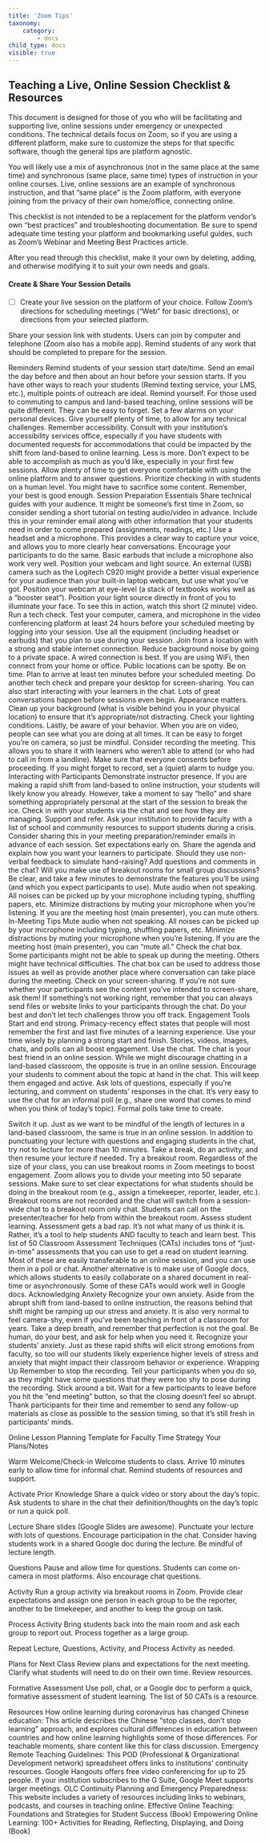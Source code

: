 ```yaml
---
title: 'Zoom Tips'
taxonomy:
    category:
        - docs
child_type: docs
visible: true
---
```


## Teaching a Live, Online Session Checklist & Resources
This document is designed for those of you who will be facilitating and supporting live, online sessions under emergency or unexpected conditions. The technical details focus on Zoom, so if you are using a different platform, make sure to customize the steps for that specific software, though the general tips are platform agnostic.

You will likely use a mix of asynchronous (not in the same place at the same time) and synchronous (same place, same time) types of instruction in your online courses. Live, online sessions are an example of synchronous instruction, and that “same place” is the Zoom platform, with everyone joining from the privacy of their own home/office, connecting online.

This checklist is not intended to be a replacement for the platform vendor’s own “best practices” and troubleshooting documentation. Be sure to spend adequate time testing your platform and bookmarking useful guides, such as Zoom’s Webinar and Meeting Best Practices article.

After you read through this checklist, make it your own by deleting, adding, and otherwise modifying it to suit your own needs and goals.

#### Create & Share Your Session Details
- [ ] Create your live session on the platform of your choice. Follow Zoom’s directions for scheduling meetings (“Web” for basic directions), or directions from your selected platform.

Share your session link with students. Users can join by computer and telephone (Zoom also has a mobile app). Remind students of any work that should be completed to prepare for the session.

Reminders
Remind students of your session start date/time. Send an email the day before and then about an hour before your session starts. If you have other ways to reach your students (Remind texting service, your LMS, etc.), multiple points of outreach are ideal.
Remind yourself. For those used to commuting to campus and land-based teaching, online sessions will be quite different. They can be easy to forget. Set a few alarms on your personal devices. Give yourself plenty of time, to allow for any technical challenges.
Remember accessibility. Consult with your institution’s accessibility services office, especially if you have students with documented requests for accommodations that could be impacted by the shift from land-based to online learning.
Less is more. Don’t expect to be able to accomplish as much as you’d like, especially in your first few sessions. Allow plenty of time to get everyone comfortable with using the online platform and to answer questions. Prioritize checking in with students on a human level. You might have to sacrifice some content. Remember, your best is good enough.
Session Preparation Essentials
Share technical guides with your audience. It might be someone’s first time in Zoom, so consider sending a short tutorial on testing audio/video in advance. Include this in your reminder email along with other information that your students need in order to come prepared (assignments, readings, etc.)
Use a headset and a microphone. This provides a clear way to capture your voice, and allows you to more clearly hear conversations. Encourage your participants to do the same. Basic earbuds that include a microphone also work very well.
Position your webcam and light source. An external (USB) camera such as the Logitech C920 might provide a better visual experience for your audience than your built-in laptop webcam, but use what you’ve got. Position your webcam at eye-level (a stack of textbooks works well as a “booster seat”). Position your light source directly in front of you to illuminate your face. To see this in action, watch this short (2 minute) video.
Run a tech check. Test your computer, camera, and microphone in the video conferencing platform at least 24 hours before your scheduled meeting by logging into your session. Use  all the equipment (including headset or earbuds) that you plan to use during your session.
Join from a location with a strong and stable internet connection. Reduce background noise by going to a private space. A wired connection is best. If you are using WiFi, then connect from your home or office. Public locations can be spotty.
Be on time. Plan to arrive at least ten minutes before your scheduled meeting. Do another tech check and prepare your desktop for screen-sharing. You can also start interacting with your learners in the chat. Lots of great conversations happen before sessions even begin.
Appearance matters. Clean up your background (what is visible behind you in your physical location) to ensure that it’s appropriate/not distracting. Check your lighting conditions. Lastly, be aware of your behavior. When you are on video, people can see what you are doing at all times. It can be easy to forget you’re on camera, so just be mindful.
Consider recording the meeting. This allows you to share it with learners who weren’t able to attend (or who had to call in from a landline). Make sure that everyone consents before proceeding. If you might forget to record, set a (quiet) alarm to nudge you.
Interacting with Participants
Demonstrate instructor presence. If you are making a rapid shift from land-based to online instruction, your students will likely know you already. However, take a moment to say “hello” and share something appropriately personal at the start of the session to break the ice. Check in with your students via the chat and see how they are managing.
Support and refer. Ask your institution to provide faculty with a list of school and community resources to support students during a crisis. Consider sharing this in your meeting preparation/reminder emails in advance of each session.
Set expectations early on. Share the agenda and explain how you want your learners to participate. Should they use non-verbal feedback to simulate hand-raising? Add questions and comments in the chat? Will you make use of breakout rooms for small group discussions? Be clear, and take a few minutes to demonstrate the features you’ll be using (and which you expect participants to use).
Mute audio when not speaking. All noises can be picked up by your microphone including typing, shuffling papers, etc. Minimize distractions by muting your microphone when you’re listening. If you are the meeting host (main presenter), you can mute others.
In-Meeting Tips
Mute audio when not speaking. All noises can be picked up by your microphone including typing, shuffling papers, etc. Minimize distractions by muting your microphone when you’re listening. If you are the meeting host (main presenter), you can “mute all.”
Check the chat box. Some participants might not be able to speak up during the meeting. Others might have technical difficulties. The chat box can be used to address those issues as well as provide another place where conversation can take place during the meeting.
Check on your screen-sharing. If you’re not sure whether your participants see the content you’ve intended to screen-share, ask them! If something’s not working right, remember that you can always send files or website links to your participants through the chat. Do your best and don’t let tech challenges throw you off track.
Engagement Tools
Start and end strong. Primacy-recency effect states that people will most remember the first and last five minutes of a learning experience. Use your time wisely by planning a strong start and finish. Stories, videos, images, chats, and polls can all boost engagement.
Use the chat. The chat is your best friend in an online session. While we might discourage chatting in a land-based classroom, the opposite is true in an online session. Encourage your students to comment about the topic at hand in the chat. This will keep them engaged and active. Ask lots of questions, especially if you’re lecturing, and comment on students’ responses in the chat. It’s very easy to use the chat for an informal poll (e.g., share one word that comes to mind when you think of today’s topic). Formal polls take time to create.

Switch it up. Just as we want to be mindful of the length of lectures in a land-based classroom, the same is true in an online session. In addition to punctuating your lecture with questions and engaging students in the chat, try not to lecture for more than 10 minutes. Take a break, do an activity, and then resume your lecture if needed.
Try a breakout room. Regardless of the size of your class, you can use breakout rooms in Zoom meetings to boost engagement. Zoom allows you to divide your meeting into 50 separate sessions. Make sure to set clear expectations for what students should be doing in the breakout room (e.g., assign a timekeeper, reporter, leader, etc.). Breakout rooms are not recorded and the chat will switch from a session-wide chat to a breakout room only chat. Students can call on the presenter/teacher for help from within the breakout room.
Assess student learning. Assessment gets a bad rap. It’s not what many of us think it is. Rather, it’s a tool to help students AND faculty to teach and learn best. This list of 50 Classroom Assessment Techniques (CATs) includes tons of “just-in-time” assessments that you can use to get a read on student learning. Most of these are easily transferable to an online session, and you can use them in a poll or chat. Another alternative is to make use of Google docs, which allows students to easily collaborate on a shared document in real-time or asynchronously. Some of these CATs would work well in Google docs.
Acknowledging Anxiety
Recognize your own anxiety. Aside from the abrupt shift from land-based to online instruction, the reasons behind that shift might be ramping up our stress and anxiety. It is also very normal to feel camera-shy, even if you’ve been teaching in front of a classroom for years. Take a deep breath, and remember that perfection is not the goal. Be human, do your best, and ask for help when you need it.
Recognize your students’ anxiety. Just as these rapid shifts will elicit strong emotions from faculty, so too will our students likely experience higher levels of stress and anxiety that might impact their classroom behavior or experience.
Wrapping Up
Remember to stop the recording. Tell your participants when you do so, as they might have some questions that they were too shy to pose during the recording.
Stick around a bit. Wait for a few participants to leave before you hit the “end meeting” button, so that the closing doesn’t feel so abrupt. Thank participants for their time and remember to send any follow-up materials as close as possible to the session timing, so that it’s still fresh in participants’ minds.

Online Lesson Planning Template for Faculty
Time
Strategy
Your Plans/Notes


Warm Welcome/Check-in
Welcome students to class. Arrive 10 minutes early to allow time for informal chat. Remind students of resources and support.




Activate Prior Knowledge
Share a quick video or story about the day’s topic. Ask students to share in the chat their definition/thoughts on the day’s topic or run a quick poll.




Lecture
Share slides (Google Slides are awesome). Punctuate your lecture with lots of questions. Encourage participation in the chat. Consider having students work in a shared Google doc during the lecture. Be mindful of lecture length.  




Questions
Pause and allow time for questions. Students can come on-camera in most platforms. Also encourage chat questions.




Activity
Run a group activity via breakout rooms in Zoom. Provide clear expectations and assign one person in each group to be the reporter, another to be timekeeper, and another to keep the group on task.




Process Activity
Bring students back into the main room and ask each group to report out. Process together as a large group.




Repeat Lecture, Questions, Activity, and Process Activity as needed.




Plans for Next Class
Review plans and expectations for the next meeting. Clarify what students will need to do on their own time. Review resources.




Formative Assessment
Use poll, chat, or a Google doc to perform a quick, formative assessment of student learning. The list of 50 CATs is a resource.



Resources
How online learning during coronavirus has changed Chinese education: This article describes the Chinese “stop classes, don’t stop learning” approach, and explores cultural differences in education between countries and how online learning highlights some of those differences. For teachable moments, share content like this for class discussion.
Emergency Remote Teaching Guidelines: This POD (Professional & Organizational Development network) spreadsheet offers links to institutions’ continuity resources.
Google Hangouts offers free video conferencing for up to 25 people. If your institution subscribes to the G Suite, Google Meet supports larger meetings.
OLC Continuity Planning and Emergency Preparedness: This website includes a variety of resources including links to webinars, podcasts, and courses in teaching online.
Effective Online Teaching: Foundations and Strategies for Student Success (Book)
Empowering Online Learning: 100+ Activities for Reading, Reflecting, Displaying, and Doing (Book)
